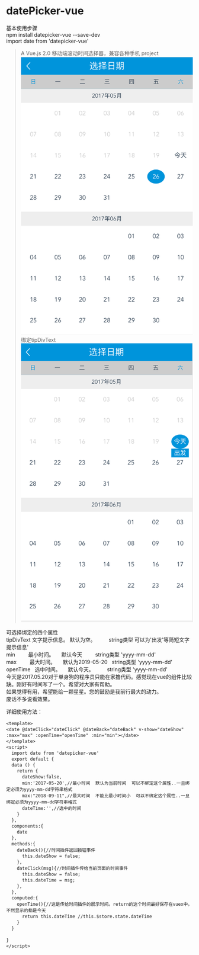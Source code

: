 # datePicker-vue
基本使用步骤<br/>
npm install datepicker-vue --save-dev<br/>
import date from 'datepicker-vue'<br/>
> A Vue.js 2.0  移动端滚动时间选择器，兼容各种手机 project<br/>
![效果图](./img/show1.png)<br/>
绑定tipDivText<br/> 
![效果图](./img/show2.png)<br/>
<div>可选择绑定的四个属性</div>
<div>tipDivText  文字提示信息。 默认为空。         string类型  可以为'出发'等简短文字提示信息'</div>
<div>min         最小时间。     默认今天           string类型 'yyyy-mm-dd'</div>
<div>max         最大时间。     默认为2019-05-20   string类型 'yyyy-mm-dd'</div>
<div>openTime    选中时间。     默认今天。         string类型 'yyyy-mm-dd'</div>
<div>今天是2017.05.20对于单身狗的程序员只能在家撸代码。感觉现在vue的组件比较缺。刚好有时间写了一个。希望对大家有帮助。</div>
<div>如果觉得有用，希望能给一颗星星。您的鼓励是我前行最大的动力。</div>
<div>废话不多说看效果。</div>

详细使用方法：<br/>
```vue
<template> 
<date @dateClick="dateClick" @dateBack="dateBack" v-show="dateShow" :max="max" :openTime="openTime" :min="min"></date>
</template> 
<script>
  import date from 'datepicker-vue'
  export default {
  data () {
    return {
      dateShow:false,
      min:'2017-05-20',//最小时间  默认为当前时间  可以不绑定这个属性..一旦绑定必须为yyyy-mm-dd字符串格式
      max:"2018-09-11",//最大时间  不能比最小时间小  可以不绑定这个属性..一旦绑定必须为yyyy-mm-dd字符串格式
      dateTime:'',//选中的时间
    }
  },
  components:{
    date
  },
  methods:{
    dateBack(){//时间插件返回按钮事件
      this.dateShow = false;
    },
    dateClick(msg){//时间插件传给当前页面的时间事件
      this.dateShow = false;
      this.dateTime = msg;
    },
  },
  computed:{
    openTime(){//这是传给时间插件的展示时间。return的这个时间最好保存在vuex中。不然显示的都是今天
      return this.dateTime //this.$store.state.dateTime
    }
  }

}
</script>


